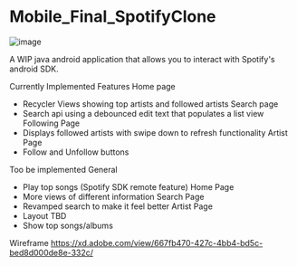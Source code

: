 # Mobile_Final_SpotifyClone
![image](https://user-images.githubusercontent.com/71997869/163458135-2f57cbc4-e057-448a-b44e-6feb184df01a.png)


A WIP java android application that allows you to interact with Spotify's android SDK.

Currently Implemented Features
Home page
  - Recycler Views showing top artists and followed artists
Search page
  - Search api using a debounced edit text that populates a list view
Following Page
  - Displays followed artists with swipe down to refresh functionality
Artist Page
  - Follow and Unfollow buttons

Too be implemented
General
  - Play top songs (Spotify SDK remote feature)
Home Page
  - More views of different information
Search Page
  - Revamped search to make it feel better
Artist Page
  - Layout TBD
  - Show top songs/albums

Wireframe
https://xd.adobe.com/view/667fb470-427c-4bb4-bd5c-bed8d000de8e-332c/
